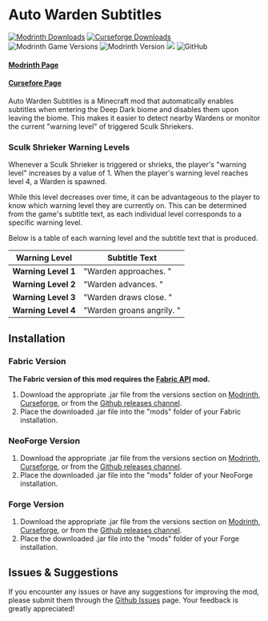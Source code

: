 # Auto Warden Subtitles
[![Modrinth Downloads](https://img.shields.io/modrinth/dt/auto-warden-subtitles?logo=Modrinth)](https://modrinth.com/mod/auto-warden-subtitles)
[![Curseforge Downloads](http://cf.way2muchnoise.eu/full_949010_downloads.svg)](https://www.curseforge.com/minecraft/mc-mods/auto-warden-subtitles)
![Modrinth Game Versions](https://img.shields.io/modrinth/game-versions/auto-warden-subtitles)
![Modrinth Version](https://img.shields.io/modrinth/v/auto-warden-subtitles)
![](https://img.shields.io/badge/api-fabric-orange.svg)
![GitHub](https://img.shields.io/github/license/tlstommy/auto-warden-subtitles)
#### [Modrinth Page](https://modrinth.com/mod/auto-warden-subtitles)
#### [Cursefore Page](https://www.curseforge.com/minecraft/mc-mods/auto-warden-subtitles)

Auto Warden Subtitles is a Minecraft mod that automatically enables subtitles when entering the Deep Dark biome and disables them upon leaving the biome. This makes it easier to detect nearby Wardens or monitor the current "warning level" of triggered Sculk Shriekers.

### Sculk Shrieker Warning Levels

Whenever a Sculk Shrieker is triggered or shrieks, the player's "warning level" increases by a value of 1.
When the player's warning level reaches level 4, a Warden is spawned.

While this level decreases over time, it can be advantageous to the player to know which warning level they are currently on. This can be determined from the game's subtitle text, as each individual level corresponds to a specific warning level.

Below is a table of each warning level and the subtitle text that is produced.

| **Warning Level**| **Subtitle Text** |
| ----------- | ----------- |
| **Warning Level 1** | "Warden approaches. " |
| **Warning Level 2** | "Warden advances. " |
| **Warning Level 3** | "Warden draws close. " |
| **Warning Level 4** | "Warden groans angrily. " |

## Installation

### Fabric Version
**The Fabric version of this mod requires the [Fabric API](https://github.com/FabricMC/fabric) mod.**

1. Download the appropriate .jar file from the versions section on [Modrinth](https://modrinth.com/mod/auto-warden-subtitles/versions), [Curseforge](https://www.curseforge.com/minecraft/mc-mods/auto-warden-subtitles/files), or from the [Github releases channel](https://github.com/tlstommy/auto-warden-subtitles/releases).
2. Place the downloaded .jar file into the "mods" folder of your Fabric installation.

### NeoForge Version

1. Download the appropriate .jar file from the versions section on [Modrinth](https://modrinth.com/mod/auto-warden-subtitles/versions), [Curseforge](https://www.curseforge.com/minecraft/mc-mods/auto-warden-subtitles/files), or from the [Github releases channel](https://github.com/tlstommy/auto-warden-subtitles/releases).
2. Place the downloaded .jar file into the "mods" folder of your NeoForge installation.

### Forge Version

1. Download the appropriate .jar file from the versions section on [Modrinth](https://modrinth.com/mod/auto-warden-subtitles/versions), [Curseforge](https://www.curseforge.com/minecraft/mc-mods/auto-warden-subtitles/files), or from the [Github releases channel](https://github.com/tlstommy/auto-warden-subtitles/releases).
2. Place the downloaded .jar file into the "mods" folder of your Forge installation.

## Issues & Suggestions
If you encounter any issues or have any suggestions for improving the mod, please submit them through the [Github Issues](https://github.com/tlstommy/auto-warden-subtitles/issues) page. Your feedback is greatly appreciated!




